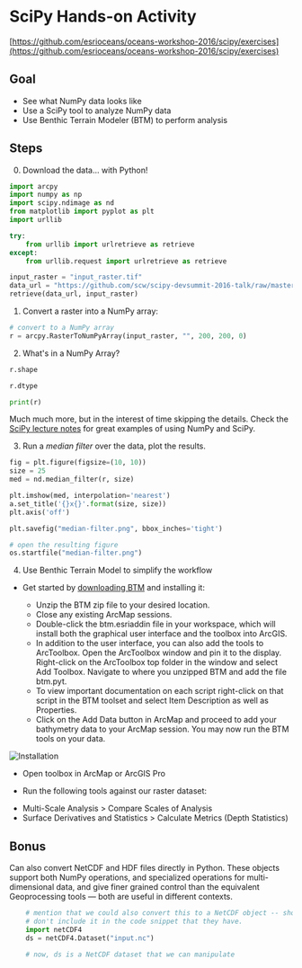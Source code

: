 SciPy Hands-on Activity
=======================

[https://github.com/esrioceans/oceans-workshop-2016/scipy/exercises](https://github.com/esrioceans/oceans-workshop-2016/scipy/exercises)

Goal
----

 - See what NumPy data looks like
 - Use a SciPy tool to analyze NumPy data
 - Use Benthic Terrain Modeler (BTM) to perform analysis

Steps
-----

0. Download the data... with Python!
```python
import arcpy
import numpy as np
import scipy.ndimage as nd
from matplotlib import pyplot as plt
import urllib

try:
    from urllib import urlretrieve as retrieve
except:
    from urllib.request import urlretrieve as retrieve

input_raster = "input_raster.tif"
data_url = "https://github.com/scw/scipy-devsummit-2016-talk/raw/master/examples/data/input_raster.tif"
retrieve(data_url, input_raster)
```

1. Convert a raster into a NumPy array:

```python
# convert to a NumPy array
r = arcpy.RasterToNumPyArray(input_raster, "", 200, 200, 0)
```    

2. What's in a NumPy Array?

```python
r.shape

r.dtype

print(r)
```
Much much more, but in the interest of time skipping the details. Check the [SciPy lecture notes](http://www.scipy-lectures.org/) for great examples of using NumPy and SciPy.

3. Run a _median filter_ over the data, plot the results.

```python
fig = plt.figure(figsize=(10, 10))
size = 25
med = nd.median_filter(r, size)

plt.imshow(med, interpolation='nearest')
a.set_title('{}x{}'.format(size, size))
plt.axis('off')

plt.savefig("median-filter.png", bbox_inches='tight')

# open the resulting figure
os.startfile("median-filter.png")
```

4. Use Benthic Terrain Model to simplify the workflow

 - Get started by [downloading BTM](https://4326.us/esri/btm-3.0-final.zip) and installing it:

    + Unzip the BTM zip file to your desired location.
    + Close any existing ArcMap sessions.
    + Double-click the btm.esriaddin file in your workspace, which will install both the graphical user interface and the toolbox into ArcGIS.
    + In addition to the user interface, you can also add the tools to ArcToolbox. Open the ArcToolbox window and pin it to the display. Right-click on the ArcToolbox top folder in the window and select Add Toolbox. Navigate to where you unzipped BTM and add the file btm.pyt.
    + To view important documentation on each script right-click on that script in the BTM toolset and select Item Description as well as Properties.
    + Click on the Add Data button in ArcMap and proceed to add your bathymetry data to your ArcMap session. You may now run the BTM tools on your data.

![Installation](https://raw.github.com/EsriOceans/btm/master/resources/btm-install.gif)


 - Open toolbox in ArcMap or ArcGIS Pro

 - Run the following tools against our raster dataset:

  + Multi-Scale Analysis > Compare Scales of Analysis
  + Surface Derivatives and Statistics > Calculate Metrics (Depth Statistics)

Bonus
-----

Can also convert NetCDF and HDF files directly in Python. These objects support both NumPy operations, and specialized operations for multi-dimensional data, and give finer grained control than the equivalent Geoprocessing tools &mdash; both are useful in different contexts.

```python
    # mention that we could also convert this to a NetCDF object -- show this but 
    # don't include it in the code snippet that they have.
    import netCDF4
    ds = netCDF4.Dataset("input.nc")

    # now, ds is a NetCDF dataset that we can manipulate
```
